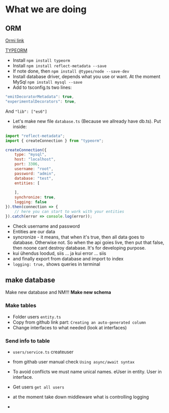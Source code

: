 # What we are doing
## ORM
[Ormi link](https://blog.bitsrc.io/what-is-an-orm-and-why-you-should-use-it-b2b6f75f5e2a)  

[TYPEORM](https://github.com/typeorm/typeorm)  

* Install `npm install typeorm`  
* Install `npm install reflect-metadata --save` 
* If note done, then `npm install @types/node --save-dev` 
* Install database driver, depends what you use or want.  At the moment MySql `npm install mysql --save`
* Add to tsconfig.ts two lines:  
```javascript
"emitDecoratorMetadata": true,
"experimentalDecorators": true,
```
And `"lib": ["es6"]`  

* Let's make new file `database.ts`  (Because we allready have db.ts). Put inside:  
```javascript
import "reflect-metadata";
import { createConnection } from "typeorm";

createConnection({
    type: "mysql",
    host: "localhost",
    port: 3306,
    username: "root",
    password: "admin",
    database: "test",
    entities: [
        
    ],
    synchronize: true,
    logging: false
}).then(connection => {
    // here you can start to work with your entities
}).catch(error => console.log(error));
```

* Check username and password  
* Entities are our data
* syncronize - it means, that when it's true, then all data goes to database. Otherwise not. So when the api goies live, then put that false, then noone cant destroy database. It's for developing purpose.  
* kui ühendus loodud, siis ... ja kui error ... siis  
* and finally export from database and import to index  
* `logging: true,` shows queries in terminal  


## make database
Make new database and NM!!!  **Make new schema** 

### Make tables  
* Folder users `entity.ts` 
* Copy from github link part: `Creating an auto-generated column` 
* Change interfaces to what needed (look at interfaces)  

### Send info to table
* `users/service.ts` createuser
* from githab user manual check `Using async/await syntax` 
* To avoid conflicts we must name unical names. eUser in entity. User in interface.

* Get users `get all users`

* at the moment take down middleware what is controlling logging

* 
